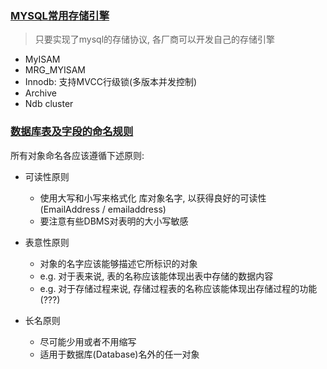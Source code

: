 ### [MYSQL常用存储引擎](https://www.imooc.com/video/1909)

> 只要实现了mysql的存储协议, 各厂商可以开发自己的存储引擎

+ MyISAM
+ MRG_MYISAM
+ Innodb: 支持MVCC行级锁(多版本并发控制)
+ Archive
+ Ndb cluster


### [数据库表及字段的命名规则](https://www.imooc.com/video/1910)

所有对象命名各应该遵循下述原则:

+ 可读性原则
    + 使用大写和小写来格式化 库对象名字, 以获得良好的可读性(EmailAddress / emailaddress)
    + 要注意有些DBMS对表明的大小写敏感

+ 表意性原则
    + 对象的名字应该能够描述它所标识的对象
    + e.g. 对于表来说, 表的名称应该能体现出表中存储的数据内容
    + e.g. 对于存储过程来说, 存储过程表的名称应该能体现出存储过程的功能(???)

+ 长名原则
    + 尽可能少用或者不用缩写
    + 适用于数据库(Database)名外的任一对象
